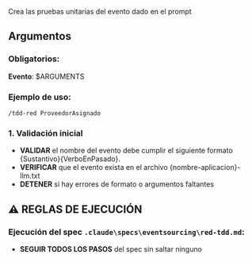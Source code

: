Crea las pruebas unitarias del evento dado en el prompt

## Argumentos

### Obligatorios:
**Evento**: $ARGUMENTS

### Ejemplo de uso:
```
/tdd-red ProveedorAsignado
```

### 1. Validación inicial
- **VALIDAR** el nombre del evento debe cumplir el siguiente formato {Sustantivo}{VerboEnPasado}.
- **VERIFICAR** que el evento exista en el archivo {nombre-aplicacion}-llm.txt
- **DETENER** si hay errores de formato o argumentos faltantes

## ⚠️ REGLAS DE EJECUCIÓN

### Ejecución del spec `.claude\specs\eventsourcing\red-tdd.md`:
- **SEGUIR TODOS LOS PASOS** del spec sin saltar ninguno